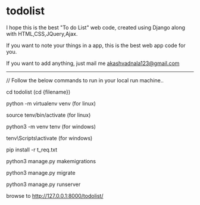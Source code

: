 # todolist

I hope this is the best "To do List" web code, created using Django along with HTML,CSS,JQuery,Ajax.

If you want to note your things in a app, this is the best web app code for you.

If you want to add anything, just mail me akashvadnala123@gmail.com


*******************************************************************************

// Follow the below commands to run in your local run machine..


cd todolist     (cd {filename})


python -m virtualenv venv (for linux)

source tenv/bin/activate (for linux)

python3 -m venv tenv (for windows)

tenv\Scripts\activate  (for windows)

pip install -r t_req.txt

python3 manage.py makemigrations

python3 manage.py migrate

python3 manage.py runserver

browse to http://127.0.0.1:8000/todolist/
